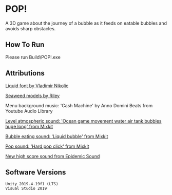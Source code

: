 # POP!

A 3D game about the journey of a bubble as it feeds on eatable bubbles and avoids sharp obstacles.

## How To Run

Please run Build\POP!.exe

## Attributions

[Liquid font by Vladimir Nikolic](https://fontsme.com/liquid.font)

[Seaweed models by Riley](https://rkuhlf-assets.itch.io/aquatic-animal-models)

Menu background music: 'Cash Machine' by Anno Domini Beats from Youtube Audio Library

[Level atmospheric sound: 'Ocean game movement water air tank bubbles huge long' from Mixkit](https://mixkit.co/free-sound-effects/bubbles/)

[Bubble eating sound: 'Liquid bubble' from Mixkit](https://mixkit.co/free-sound-effects/bubbles/)

[Pop sound: 'Hard pop click' from Mixkit](https://mixkit.co/free-sound-effects/pop/)

[New high score sound from Epidemic Sound](https://www.epidemicsound.com/track/vE0vraRIeY/)

## Software Versions

	Unity 2019.4.19f1 (LTS)
	Visual Studio 2019
